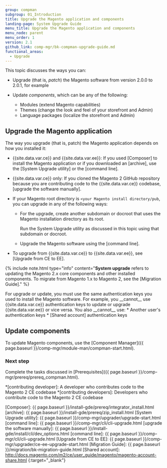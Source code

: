 ```yaml
---
group: compman
subgroup: 01_Introduction
title: Upgrade the Magento application and components
landing-page: System Upgrade Guide
menu_title: Upgrade the Magento application and components
menu_node: parent
menu_order: 1
version: 2.1
github_link: comp-mgr/bk-compman-upgrade-guide.md
functional_areas:
  - Upgrade
---
```


This topic discusses the ways you can:

*	Upgrade (that is, *patch*) the Magento software from version 2.0.0 to 2.0.1, for example
*	Update *components*, which can be any of the following:

	*	Modules (extend Magento capabilities)
	*	Themes (change the look and feel of your storefront and Admin)
	*	Language packages (localize the storefront and Admin)

## Upgrade the Magento application

The way you upgrade (that is, patch) the Magento application depends on how you installed it:

*	{{site.data.var.ce}} and {{site.data.var.ee}}: If you used [Composer] to install the Magento application or if you downloaded an [archive], use the [System Upgrade utility] or the [command line].
*	{{site.data.var.ce}} only: If you cloned the Magento 2 GitHub repository because you are contributing code to the {{site.data.var.ce}} codebase, [upgrade the software manually].

*	If your Magento root directory is `<your Magento install directory/pub`, you can upgrade in any of the following ways:

	*	For the upgrade, create another subdomain or docroot that uses the Magento installation directory as its root.

		Run the System Upgrade utility as discussed in this topic using that subdomain or docroot.
	*	Upgrade the Magento software using the [command line].
*	To upgrade from {{site.data.var.ce}} to {{site.data.var.ee}}, see [Upgrade from CE to EE].

{%
include note.html
type="info"
content="__System upgrade__ refers to updating the Magento 2.x core components and other installed components. To migrate from Magento 1.x to Magento 2, see the [Migration Guide]."
%}

<div class="bs-callout bs-callout-warning" id="warning" markdown="1">
For upgrade or update, you must use the same authentication keys you used to install the Magento software. For example, you __cannot__ use {{site.data.var.ce}} authentication keys to update or upgrade {{site.data.var.ee}} or vice versa. You also __cannot__ use:
* Another user's authentication keys
* [Shared account] authentication keys
</div>



## Update components

To update Magento components, use the [Component Manager]({{ page.baseurl }}/comp-mgr/module-man/compman-start.html).


### Next step

Complete the tasks discussed in [Prerequisites]({{ page.baseurl }}/comp-mgr/prereq/prereq_compman.html).



<!-- ABBREVIATIONS -->

*[contributing developer]: A developer who contributes code to the Magento 2 CE codebase
*[contributing developers]: Developers who contribute code to the Magento 2 CE codebase


[Composer]: {{ page.baseurl }}/install-gde/prereq/integrator_install.html
[archive]: {{ page.baseurl }}/install-gde/prereq/zip_install.html
[System Upgrade utility]: {{ page.baseurl }}/comp-mgr/upgrader/upgrade-start.html
[command line]: {{ page.baseurl }}/comp-mgr/cli/cli-upgrade.html
[upgrade the software manually]: {{ page.baseurl }}/install-gde/install/cli/dev_options.html
[command line]: {{ page.baseurl }}/comp-mgr/cli/cli-upgrade.html
[Upgrade from CE to EE]: {{ page.baseurl }}/comp-mgr/upgrader/ce-ee-upgrade-start.html
[Migration Guide]: {{ page.baseurl }}/migration/bk-migration-guide.html
[Shared account]: http://docs.magento.com/m2/ce/user_guide/magento/magento-account-share.html
{:target="_blank"}
